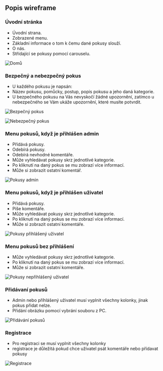 
## Popis wireframe

### Úvodní stránka
- Úvodní strana.
- Zobrazené menu.
- Základní informace o tom k čemu dané pokusy slouží.
- O nás.
- Střídající se pokusy pomocí carouselu.

![Domů](https://user-images.githubusercontent.com/72704307/111159050-f52fb600-8598-11eb-85e1-5e457bbb1c7f.jpg)


### Bezpečný a nebezpečný pokus
- U každého pokusu je napsán:
- Název pokusu, pomůcky, postup, popis pokusu a jeho daná kategorie.
- U bezpečného pokusu na Vás nevyskočí žádné upozornění, zatímco u nebezpečného se Vám ukáže upozornění, které musíte potvrdit.

![Bezpečný pokus](https://user-images.githubusercontent.com/72704307/111159332-48096d80-8599-11eb-95c1-077b868cfbd5.jpg)

![Nebezpečný pokus](https://user-images.githubusercontent.com/72704307/111159351-4d66b800-8599-11eb-95a1-d48417b4fd02.jpg)

### Menu pokusů, když je přihlášen admin
- Přídává pokusy.
- Odebírá pokusy.
- Odebírá nevhodné komentáře.
- Může vyhledávat pokusy skrz jednotlivé kategorie.
- Po kliknutí na daný pokus se mu zobrazí více informací.
- Může si zobrazit ostatní komentář.

![Pokusy admin](https://user-images.githubusercontent.com/72704307/111160064-088f5100-859a-11eb-87e1-485d75daf44e.jpg)

### Menu pokusů, když je přihlášen uživatel
- Přidává pokusy.
- Píše komentáře.
- Může vyhledávat pokusy skrz jednotlivé kategorie.
- Po kliknutí na daný pokus se mu zobrazí více informací.
- Může si zobrazit ostatní komentáře.

![Pokusy přihlášený uživatel](https://user-images.githubusercontent.com/72704307/111161093-0974b280-859b-11eb-91c3-0e9c706080ce.jpg)

### Menu pokusů bez přihlášení
- Může vyhledávat pokusy skrz jednotlivé kategorie.
- Po kliknutí na daný pokus se mu zobrazí více informací.
- Může si zobrazit ostatní komentáře.

![Pokusy nepřihlášený uživatel](https://user-images.githubusercontent.com/72704307/111161914-e8609180-859b-11eb-894f-5e603af04041.jpg)

### Přidávaní pokusů
- Admin nebo příhlášený uživatel musí vyplnit všechny kolonky, jinak pokus přidat nelze.
- Přidání obrázku pomocí vybrání souboru z PC.

![Přidávání pokusů](https://user-images.githubusercontent.com/72704307/111162458-750b4f80-859c-11eb-92c9-9467a8838eee.jpg)

### Registrace
- Pro registraci se musí vyplnit všechny kolonky
- registrace je důležitá pokud chce uživatel psát komentáře nebo přídavat pokusy

![Registrace](https://user-images.githubusercontent.com/72704307/111162827-cd425180-859c-11eb-8e31-7e0f763ba3c8.jpg)













